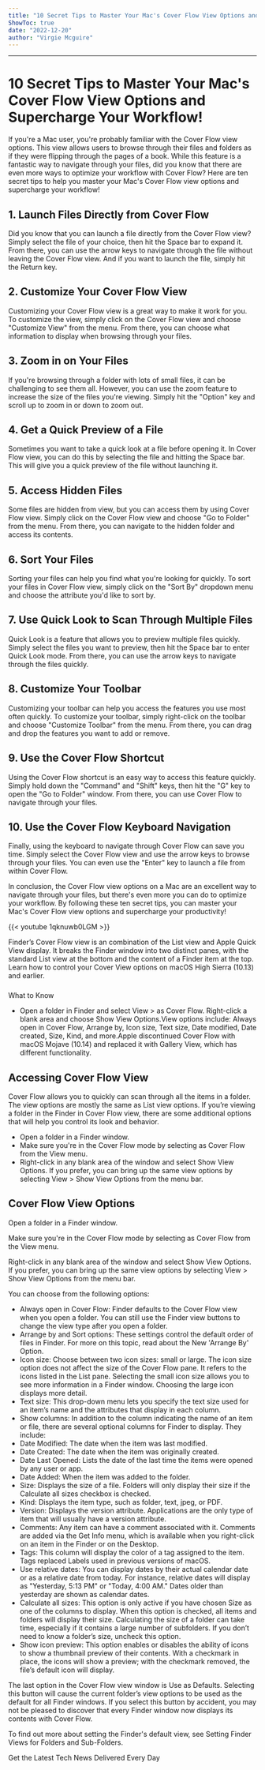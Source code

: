 ```yaml
---
title: "10 Secret Tips to Master Your Mac's Cover Flow View Options and Supercharge Your Workflow!"
ShowToc: true 
date: "2022-12-20"
author: "Virgie Mcguire"
---
```

*****
# 10 Secret Tips to Master Your Mac's Cover Flow View Options and Supercharge Your Workflow!

If you're a Mac user, you're probably familiar with the Cover Flow view options. This view allows users to browse through their files and folders as if they were flipping through the pages of a book. While this feature is a fantastic way to navigate through your files, did you know that there are even more ways to optimize your workflow with Cover Flow? Here are ten secret tips to help you master your Mac's Cover Flow view options and supercharge your workflow!

## 1. Launch Files Directly from Cover Flow

Did you know that you can launch a file directly from the Cover Flow view? Simply select the file of your choice, then hit the Space bar to expand it. From there, you can use the arrow keys to navigate through the file without leaving the Cover Flow view. And if you want to launch the file, simply hit the Return key.

## 2. Customize Your Cover Flow View

Customizing your Cover Flow view is a great way to make it work for you. To customize the view, simply click on the Cover Flow view and choose "Customize View" from the menu. From there, you can choose what information to display when browsing through your files.

## 3. Zoom in on Your Files

If you're browsing through a folder with lots of small files, it can be challenging to see them all. However, you can use the zoom feature to increase the size of the files you're viewing. Simply hit the "Option" key and scroll up to zoom in or down to zoom out.

## 4. Get a Quick Preview of a File

Sometimes you want to take a quick look at a file before opening it. In Cover Flow view, you can do this by selecting the file and hitting the Space bar. This will give you a quick preview of the file without launching it.

## 5. Access Hidden Files

Some files are hidden from view, but you can access them by using Cover Flow view. Simply click on the Cover Flow view and choose "Go to Folder" from the menu. From there, you can navigate to the hidden folder and access its contents.

## 6. Sort Your Files

Sorting your files can help you find what you're looking for quickly. To sort your files in Cover Flow view, simply click on the "Sort By" dropdown menu and choose the attribute you'd like to sort by.

## 7. Use Quick Look to Scan Through Multiple Files

Quick Look is a feature that allows you to preview multiple files quickly. Simply select the files you want to preview, then hit the Space bar to enter Quick Look mode. From there, you can use the arrow keys to navigate through the files quickly.

## 8. Customize Your Toolbar

Customizing your toolbar can help you access the features you use most often quickly. To customize your toolbar, simply right-click on the toolbar and choose "Customize Toolbar" from the menu. From there, you can drag and drop the features you want to add or remove.

## 9. Use the Cover Flow Shortcut

Using the Cover Flow shortcut is an easy way to access this feature quickly. Simply hold down the "Command" and "Shift" keys, then hit the "G" key to open the "Go to Folder" window. From there, you can use Cover Flow to navigate through your files.

## 10. Use the Cover Flow Keyboard Navigation

Finally, using the keyboard to navigate through Cover Flow can save you time. Simply select the Cover Flow view and use the arrow keys to browse through your files. You can even use the "Enter" key to launch a file from within Cover Flow.

In conclusion, the Cover Flow view options on a Mac are an excellent way to navigate through your files, but there's even more you can do to optimize your workflow. By following these ten secret tips, you can master your Mac's Cover Flow view options and supercharge your productivity!

{{< youtube 1qknuwb0LGM >}} 




Finder’s Cover Flow view is an combination of the List view and Apple Quick View display. It breaks the Finder window into two distinct panes, with the standard List view at the bottom and the content of a Finder item at the top. Learn how to control your Cover View options on macOS High Sierra (10.13) and earlier.

 
### 
What to Know
 
- Open a folder in Finder and select View > as Cover Flow. Right-click a blank area and choose Show View Options.View options include: Always open in Cover Flow, Arrange by, Icon size, Text size, Date modified, Date created, Size, Kind, and more.Apple discontinued Cover Flow with macOS Mojave (10.14) and replaced it with Gallery View, which has different functionality.

 
##   Accessing Cover Flow View  
 

Cover Flow allows you to quickly can scan through all the items in a folder. The view options are mostly the same as List view options. If you’re viewing a folder in the Finder in Cover Flow view, there are some additional options that will help you control its look and behavior.

 
- Open a folder in a Finder window.
 - Make sure you're in the Cover Flow mode by selecting as Cover Flow from the View menu.
 - Right-click in any blank area of the window and select Show View Options. If you prefer, you can bring up the same view options by selecting View > Show View Options from the menu bar.

 
##   Cover Flow View Options  
 



 

Open a folder in a Finder window.

 

Make sure you're in the Cover Flow mode by selecting as Cover Flow from the View menu.

 

Right-click in any blank area of the window and select Show View Options. If you prefer, you can bring up the same view options by selecting View > Show View Options from the menu bar.

 

You can choose from the following options:

 
- Always open in Cover Flow: Finder defaults to the Cover Flow view when you open a folder. You can still use the Finder view buttons to change the view type after you open a folder.
 - Arrange by and Sort options: These settings control the default order of files in Finder. For more on this topic, read about the New 'Arrange By' Option.
 - Icon size: Choose between two icon sizes: small or large. The icon size option does not affect the size of the Cover Flow pane. It refers to the icons listed in the List pane. Selecting the small icon size allows you to see more information in a Finder window. Choosing the large icon displays more detail.
 - Text size: This drop-down menu lets you specify the text size used for an item’s name and the attributes that display in each column.
 - Show columns: In addition to the column indicating the name of an item or file, there are several optional columns for Finder to display. They include:
 - Date Modified: The date when the item was last modified.
 - Date Created: The date when the item was originally created.
 - Date Last Opened: Lists the date of the last time the items were opened by any user or app.
 - Date Added: When the item was added to the folder.
 - Size: Displays the size of a file. Folders will only display their size if the Calculate all sizes checkbox is checked.
 - Kind: Displays the item type, such as folder, text, jpeg, or PDF.
 - Version: Displays the version attribute. Applications are the only type of item that will usually have a version attribute.
 - Comments: Any item can have a comment associated with it. Comments are added via the Get Info menu, which is available when you right-click on an item in the Finder or on the Desktop.
 - Tags: This column will display the color of a tag assigned to the item. Tags replaced Labels used in previous versions of macOS.
 - Use relative dates: You can display dates by their actual calendar date or as a relative date from today. For instance, relative dates will display as "Yesterday, 5:13 PM" or "Today, 4:00 AM." Dates older than yesterday are shown as calendar dates.
 - Calculate all sizes: This option is only active if you have chosen Size as one of the columns to display. When this option is checked, all items and folders will display their size. Calculating the size of a folder can take time, especially if it contains a large number of subfolders. If you don’t need to know a folder’s size, uncheck this option.
 - Show icon preview: This option enables or disables the ability of icons to show a thumbnail preview of their contents. With a checkmark in place, the icons will show a preview; with the checkmark removed, the file’s default icon will display.

 

The last option in the Cover Flow view window is Use as Defaults. Selecting this button will cause the current folder’s view options to be used as the default for all Finder windows. If you select this button by accident, you may not be pleased to discover that every Finder window now displays its contents with Cover Flow. 

 
To find out more about setting the Finder's default view, see Setting Finder Views for Folders and Sub-Folders.
 

Get the Latest Tech News Delivered Every Day




